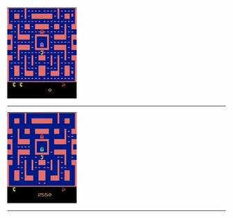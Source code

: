 ![alt text](utils/pacman_still_on_way1.gif?raw=true)

<hr/>

![alt text](utils/pacman_still_on_way2.gif?raw=true)

<hr/>
